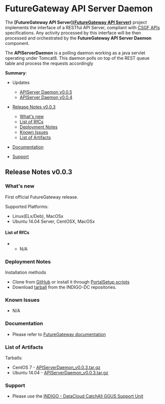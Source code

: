 # FutureGateway API Server Daemon


The **[FutureGateway API Server]([FutureGateway API Server](indigo1/fgapiserver1.md))** project implements the interface of a RESTful API Server, compliant with [CSGF APIs](http://docs.csgfapis.apiary.io/#reference/v1.0/application/create-a-task) specifications. Any activity processed by this interface will be then processed and orchestrated by the **FutureGateway API Server Daemon**  component.

The **APIServerDaemon** is a polling daemon working as a java servlet operating under Tomcat8. This daemon polls on top of the REST queue table and process the requests accordingly

**Summary**:
* Updates
  * [APIServer Daemon v0.0.5](https://github.com/indigo-dc/indigo-datacloud-releases/blob/master/indigo1/second_update_of_indigo-1.md#fg) 
  * [APIServer Daemon v0.0.4](https://github.com/indigo-dc/indigo-datacloud-releases/blob/master/indigo1/first_update_of_indigo-1.md#fgapisd) 

* [Release Notes v0.0.3](#id1)
  * [What's new](#id2)
  * [List of RfCs](#id3)
  * [Deployment Notes](#id4)
  * [Known Issues](#id5)
  * [List of Artifacts](#id7)
* [Documentation](#id6)
* [Support](#id8)


<a id="id1"></a>
## Release Notes v0.0.3

<a id="id2"></a>
### What's new

First official FutureGateway release.

Supported Platforms:
* Linux(ELx/Deb), MacOSx
* Ubuntu 14.04 Server, CentOSX, MacOSx

<a id="id3"></a>
#### List of RfCs 

* * N/A

<a id="id4"></a>
### Deployment Notes

Installation methods
* Clone from [GitHub](https://github.com/indigo-dc/APIServerDaemon) or install it through [PortalSetup scripts](https://github.com/indigo-dc/PortalSetup)
* Download [tarball](http://repo.indigo-datacloud.eu/repository/indigo/1/centos7/SRPMS/tgz/APIServerDaemon-v0.0.3.tar.gz) from the INDIGO-DC repositories.

<a id="id5"></a>
### Known Issues

* N/A

<a id="id6"></a>
### Documentation

* Please refer to [FutureGateway documentation](https://indigo-dc.gitbooks.io/futuregateway/content/)

<a id="id7"></a>
### List of Artifacts

Tarballs:
* CentOS 7 - [APIServerDaemon_v0.0.3.tar.gz](http://repo.indigo-datacloud.eu/repository/indigo/1/centos7/SRPMS/tgz/APIServerDaemon_v0.0.3.tar.gz)
* Ubuntu 14.04 - [APIServerDaemon_v0.0.3.tar.gz](http://repo.indigo-datacloud.eu/repository/indigo/1/ubuntu/dists/trusty/main/source/APIServerDaemon_v0.0.3.tar.gz)

<a id="id8"></a>
### Support

* Please use the [INDIGO - DataCloud CatchAll GGUS Support Unit](
https://wiki.egi.eu/wiki/GGUS:INDIGO_DataCloud_Catch-all_FAQ)
